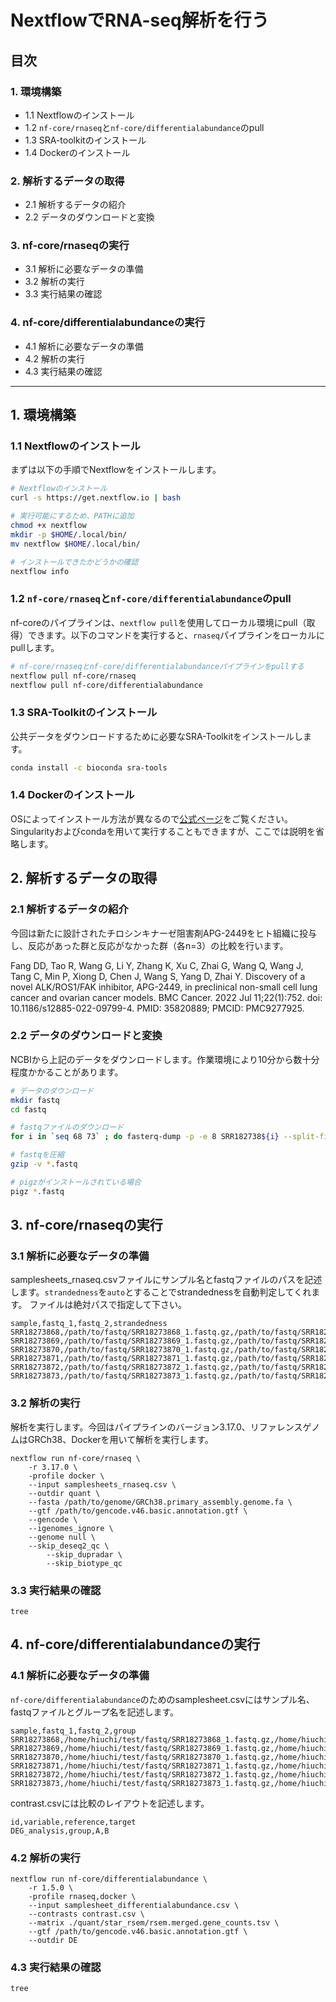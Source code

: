 # NextflowでRNA-seq解析を行う

## 目次

### 1. 環境構築
- 1.1 Nextflowのインストール
- 1.2 `nf-core/rnaseq`と`nf-core/differentialabundance`のpull
- 1.3 SRA-toolkitのインストール
- 1.4 Dockerのインストール

### 2. 解析するデータの取得
- 2.1 解析するデータの紹介
- 2.2 データのダウンロードと変換

### 3. nf-core/rnaseqの実行
- 3.1 解析に必要なデータの準備
- 3.2 解析の実行
- 3.3 実行結果の確認

### 4. nf-core/differentialabundanceの実行
- 4.1 解析に必要なデータの準備
- 4.2 解析の実行
- 4.3 実行結果の確認

---
## 1. 環境構築
### 1.1 Nextflowのインストール
まずは以下の手順でNextflowをインストールします。

```bash
# Nextflowのインストール
curl -s https://get.nextflow.io | bash

# 実行可能にするため、PATHに追加
chmod +x nextflow
mkdir -p $HOME/.local/bin/
mv nextflow $HOME/.local/bin/

# インストールできたかどうかの確認
nextflow info
```

### 1.2 `nf-core/rnaseq`と`nf-core/differentialabundance`のpull
nf-coreのパイプラインは、`nextflow pull`を使用してローカル環境にpull（取得）できます。以下のコマンドを実行すると、`rnaseq`パイプラインをローカルにpullします。

```bash
# nf-core/rnaseqとnf-core/differentialabundanceパイプラインをpullする
nextflow pull nf-core/rnaseq
nextflow pull nf-core/differentialabundance
```

### 1.3 SRA-Toolkitのインストール
公共データをダウンロードするために必要なSRA-Toolkitをインストールします。
```bash
conda install -c bioconda sra-tools
```
### 1.4 Dockerのインストール
OSによってインストール方法が異なるので[公式ページ](https://matsuand.github.io/docs.docker.jp.onthefly/get-docker/)をご覧ください。
Singularityおよびcondaを用いて実行することもできますが、ここでは説明を省略します。

## 2. 解析するデータの取得
### 2.1 解析するデータの紹介
今回は新たに設計されたチロシンキナーゼ阻害剤APG-2449をヒト組織に投与し、反応があった群と反応がなかった群（各n=3）の比較を行います。

Fang DD, Tao R, Wang G, Li Y, Zhang K, Xu C, Zhai G, Wang Q, Wang J, Tang C, Min P, Xiong D, Chen J, Wang S, Yang D, Zhai Y. Discovery of a novel ALK/ROS1/FAK inhibitor, APG-2449, in preclinical non-small cell lung cancer and ovarian cancer models. BMC Cancer. 2022 Jul 11;22(1):752. doi: 10.1186/s12885-022-09799-4. PMID: 35820889; PMCID: PMC9277925.

### 2.2 データのダウンロードと変換
NCBIから上記のデータをダウンロードします。作業環境により10分から数十分程度かかることがあります。

```bash
# データのダウンロード
mkdir fastq
cd fastq

# fastqファイルのダウンロード
for i in `seq 68 73` ; do fasterq-dump -p -e 8 SRR182738${i} --split-files ; done

# fastqを圧縮
gzip -v *.fastq

# pigzがインストールされている場合
pigz *.fastq
```

## 3. nf-core/rnaseqの実行
### 3.1 解析に必要なデータの準備
samplesheets_rnaseq.csvファイルにサンプル名とfastqファイルのパスを記述します。`strandedness`を`auto`とすることでstrandednessを自動判定してくれます。
ファイルは絶対パスで指定して下さい。
```
sample,fastq_1,fastq_2,strandedness
SRR18273868,/path/to/fastq/SRR18273868_1.fastq.gz,/path/to/fastq/SRR18273868_2.fastq.gz,auto
SRR18273869,/path/to/fastq/SRR18273869_1.fastq.gz,/path/to/fastq/SRR18273869_2.fastq.gz,auto
SRR18273870,/path/to/fastq/SRR18273870_1.fastq.gz,/path/to/fastq/SRR18273870_2.fastq.gz,auto
SRR18273871,/path/to/fastq/SRR18273871_1.fastq.gz,/path/to/fastq/SRR18273871_2.fastq.gz,auto
SRR18273872,/path/to/fastq/SRR18273872_1.fastq.gz,/path/to/fastq/SRR18273872_2.fastq.gz,auto
SRR18273873,/path/to/fastq/SRR18273873_1.fastq.gz,/path/to/fastq/SRR18273873_2.fastq.gz,auto
```

### 3.2 解析の実行
解析を実行します。今回はパイプラインのバージョン3.17.0、リファレンスゲノムはGRCh38、Dockerを用いて解析を実行します。

```
nextflow run nf-core/rnaseq \
	-r 3.17.0 \
	-profile docker \
	--input samplesheets_rnaseq.csv \
	--outdir quant \
	--fasta /path/to/genome/GRCh38.primary_assembly.genome.fa \
	--gtf /path/to/gencode.v46.basic.annotation.gtf \
	--gencode \
	--igenomes_ignore \
	--genome null \
	--skip_deseq2_qc \
    	--skip_dupradar \
    	--skip_biotype_qc
```

### 3.3 実行結果の確認

```
tree
```


## 4. nf-core/differentialabundanceの実行
### 4.1 解析に必要なデータの準備
`nf-core/differentialabundance`のためのsamplesheet.csvにはサンプル名、fastqファイルとグループ名を記述します。
```
sample,fastq_1,fastq_2,group
SRR18273868,/home/hiuchi/test/fastq/SRR18273868_1.fastq.gz,/home/hiuchi/test/fastq/SRR18273868_2.fastq.gz,A
SRR18273869,/home/hiuchi/test/fastq/SRR18273869_1.fastq.gz,/home/hiuchi/test/fastq/SRR18273869_2.fastq.gz,A
SRR18273870,/home/hiuchi/test/fastq/SRR18273870_1.fastq.gz,/home/hiuchi/test/fastq/SRR18273870_2.fastq.gz,A
SRR18273871,/home/hiuchi/test/fastq/SRR18273871_1.fastq.gz,/home/hiuchi/test/fastq/SRR18273871_2.fastq.gz,B
SRR18273872,/home/hiuchi/test/fastq/SRR18273872_1.fastq.gz,/home/hiuchi/test/fastq/SRR18273872_2.fastq.gz,B
SRR18273873,/home/hiuchi/test/fastq/SRR18273873_1.fastq.gz,/home/hiuchi/test/fastq/SRR18273873_2.fastq.gz,B
```

contrast.csvには比較のレイアウトを記述します。
```
id,variable,reference,target
DEG_analysis,group,A,B
```

### 4.2 解析の実行
```
nextflow run nf-core/differentialabundance \
    -r 1.5.0 \
    -profile rnaseq,docker \
    --input samplesheet_differentialabundance.csv \
    --contrasts contrast.csv \
    --matrix ./quant/star_rsem/rsem.merged.gene_counts.tsv \
    --gtf /path/to/gencode.v46.basic.annotation.gtf \
    --outdir DE
```

### 4.3 実行結果の確認
```
tree
```
